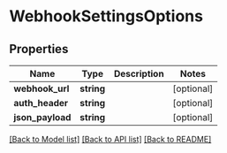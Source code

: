 # WebhookSettingsOptions

## Properties
Name | Type | Description | Notes
------------ | ------------- | ------------- | -------------
**webhook_url** | **string** |  | [optional] 
**auth_header** | **string** |  | [optional] 
**json_payload** | **string** |  | [optional] 

[[Back to Model list]](../../README.md#documentation-for-models) [[Back to API list]](../../README.md#documentation-for-api-endpoints) [[Back to README]](../../README.md)

